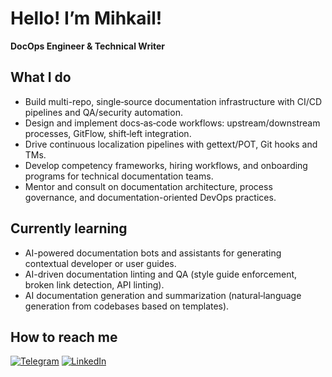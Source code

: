 # Hello! I’m Mihkail!
**DocOps Engineer & Technical Writer**

## What I do

- Build multi-repo, single‑source documentation infrastructure with CI/CD pipelines and QA/security automation.  
- Design and implement docs‑as‑code workflows: upstream/downstream processes, GitFlow, shift‑left integration.  
- Drive continuous localization pipelines with gettext/POT, Git hooks and TMs.  
- Develop competency frameworks, hiring workflows, and onboarding programs for technical documentation teams.  
- Mentor and consult on documentation architecture, process governance, and documentation-oriented DevOps practices.

## Currently learning

- AI-powered documentation bots and assistants for generating contextual developer or user guides. 
- AI-driven documentation linting and QA (style guide enforcement, broken link detection, API linting).
- AI documentation generation and summarization (natural‑language generation from codebases based on templates).

## How to reach me

[![Telegram](https://img.shields.io/badge/Telegram-2CA5E0?style=for-the-badge&logo=telegram&logoColor=white)](https://t.me/mbmarutyan)
[![LinkedIn](https://img.shields.io/badge/linkedin-%230077B5.svg?style=for-the-badge&logo=linkedin&logoColor=white)](https://www.linkedin.com/in/mikhail-marutyan-4559b1268/)
